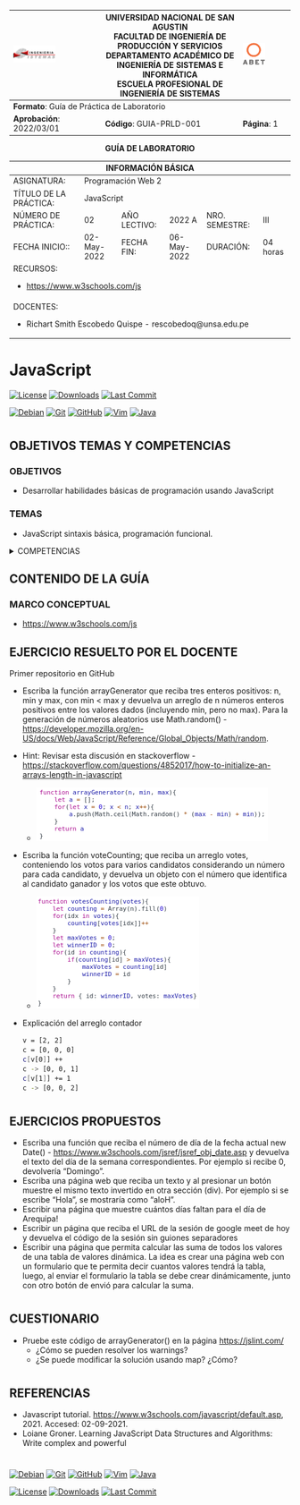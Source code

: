 <div align="center">
<table>
    <theader>
        <tr>
            <td><img src="https://github.com/rescobedoq/pw2/blob/main/epis.png?raw=true" alt="EPIS" style="width:50%; height:auto"/></td>
            <th>
                <span style="font-weight:bold;">UNIVERSIDAD NACIONAL DE SAN AGUSTIN</span><br />
                <span style="font-weight:bold;">FACULTAD DE INGENIERÍA DE PRODUCCIÓN Y SERVICIOS</span><br />
                <span style="font-weight:bold;">DEPARTAMENTO ACADÉMICO DE INGENIERÍA DE SISTEMAS E INFORMÁTICA</span><br />
                <span style="font-weight:bold;">ESCUELA PROFESIONAL DE INGENIERÍA DE SISTEMAS</span>
            </th>
            <td><img src="https://github.com/rescobedoq/pw2/blob/main/abet.png?raw=true" alt="ABET" style="width:50%; height:auto"/></td>
        </tr>
    </theader>
    <tbody>
        <tr><td colspan="3"><span style="font-weight:bold;">Formato</span>: Guía de Práctica de Laboratorio</td></tr>
        <tr><td><span style="font-weight:bold;">Aprobación</span>:  2022/03/01</td><td><span style="font-weight:bold;">Código</span>: GUIA-PRLD-001</td><td><span style="font-weight:bold;">Página</span>: 1</td></tr>
    </tbody>
</table>
</div>

<div align="center">
<span style="font-weight:bold;">GUÍA DE LABORATORIO</span><br />
</div>


<table>
<theader>
<tr><th colspan="6">INFORMACIÓN BÁSICA</th></tr>
</theader>
<tbody>
<tr><td>ASIGNATURA:</td><td colspan="5">Programación Web 2</td></tr>
<tr><td>TÍTULO DE LA PRÁCTICA:</td><td colspan="5">JavaScript</td></tr>
<tr>
<td>NÚMERO DE PRÁCTICA:</td><td>02</td><td>AÑO LECTIVO:</td><td>2022 A</td><td>NRO. SEMESTRE:</td><td>III</td>
</tr>
<tr>
<td>FECHA INICIO::</td><td>02-May-2022</td><td>FECHA FIN:</td><td>06-May-2022</td><td>DURACIÓN:</td><td>04 horas</td>
</tr>
<tr><td colspan="6">RECURSOS:
    <ul>
        <li><a href="https://www.w3schools.com/js">https://www.w3schools.com/js</a></li>        
    </ul>
</td>
</<tr>
<tr><td colspan="6">DOCENTES:
<ul>
<li>Richart Smith Escobedo Quispe - rescobedoq@unsa.edu.pe</li>
</ul>
</td>
</<tr>
</tdbody>
</table>

# JavaScript

[![License][license]][license-file]
[![Downloads][downloads]][releases]
[![Last Commit][last-commit]][releases]

[![Debian][Debian]][debian-site]
[![Git][Git]][git-site]
[![GitHub][GitHub]][github-site]
[![Vim][Vim]][vim-site]
[![Java][Java]][java-site]

#

## OBJETIVOS TEMAS Y COMPETENCIAS

### OBJETIVOS

- Desarrollar habilidades básicas de programación usando JavaScript

### TEMAS
- JavaScript sintaxis básica, programación funcional.

<details>
<summary>COMPETENCIAS</summary>

- C.c Diseña responsablemente sistemas, componentes o procesos para satisfacer necesidades dentro de restricciones realistas: económicas, medio ambientales, sociales, políticas, éticas, de salud, de seguridad, manufacturación y sostenibilidad.
- C.m Construye responsablemente soluciones siguiendo un proceso adecuado llevando a cabo las pruebas ajustada a los recursos disponibles del cliente.
- C.p Aplica de forma flexible técnicas, métodos, principios, normas, estándares y herramientas de ingeniería necesarias para la construcción de software e implementación de sistemas de información.

</details>

## CONTENIDO DE LA GUÍA

### MARCO CONCEPTUAL

- https://www.w3schools.com/js


## EJERCICIO RESUELTO POR EL DOCENTE
Primer repositorio en GitHub
- Escriba la función arrayGenerator que reciba tres enteros positivos: n, min y max, con min < max y devuelva un arreglo de n números enteros positivos entre los valores dados (incluyendo min, pero no max). Para la generación de números aleatorios use Math.random() - https://developer.mozilla.org/en-US/docs/Web/JavaScript/Reference/Global_Objects/Math/random.
- Hint: Revisar esta discusión en stackoverflow - https://stackoverflow.com/questions/4852017/how-to-initialize-an-arrays-length-in-javascript

    - ![arrayGenerator.js](arrayGenerator.js.png)

- Escriba la función voteCounting; que reciba un arreglo votes, conteniendo los votos para varios candidatos considerando un número para cada candidato, y devuelva un objeto con el número que identifica al candidato ganador y los votos que este obtuvo.

     - ![votesCounting.js](votesCounting.js.png)

- Explicación del arreglo contador
    ```sh
    v = [2, 2]
    c = [0, 0, 0]
    c[v[0]] ++
    c -> [0, 0, 1]
    c[v[1]] += 1
    c -> [0, 0, 2]
    ```

#

## EJERCICIOS PROPUESTOS
- Escriba una función que reciba el número de día de la fecha actual new Date() - https://www.w3schools.com/jsref/jsref_obj_date.asp  y devuelva el texto del día de la semana correspondientes. Por ejemplo si recibe 0, devolvería “Domingo”.
- Escriba una página web que reciba un texto y al presionar un botón muestre el mismo texto invertido en otra sección (div). Por ejemplo si se escribe “Hola”, se mostraría como “aloH”.
- Escribir una página que muestre cuántos días faltan para el día de Arequipa!
- Escribir un página que reciba el URL de la sesión de google meet de hoy y devuelva el código de la sesión sin guiones separadores
- Escribir una página que permita calcular las suma de todos los valores de una tabla de valores dinámica. La idea es crear una página web con un formulario que te permita decir cuantos valores tendrá la tabla, luego, al enviar el formulario la tabla se debe crear dinámicamente, junto con otro botón de envió para calcular la suma.

#

## CUESTIONARIO
- Pruebe este código de arrayGenerator() en la página https://jslint.com/
    - ¿Cómo se pueden resolver los warnings?
    - ¿Se puede modificar la solución usando map? ¿Cómo?


#

## REFERENCIAS
- Javascript tutorial. https://www.w3schools.com/javascript/default.asp, 2021. Accesed: 02-09-2021.
- Loiane Groner. Learning JavaScript Data Structures and Algorithms: Write complex and powerful

#

[license]: https://img.shields.io/github/license/rescobedoq/pw2?label=rescobedoq
[license-file]: https://github.com/rescobedoq/pw2/blob/main/LICENSE

[downloads]: https://img.shields.io/github/downloads/rescobedoq/pw2/total?label=Downloads
[releases]: https://github.com/rescobedoq/pw2/releases/

[last-commit]: https://img.shields.io/github/last-commit/rescobedoq/pw2?label=Last%20Commit

[Debian]: https://img.shields.io/badge/Debian-D70A53?style=for-the-badge&logo=debian&logoColor=white
[debian-site]: https://www.debian.org/index.es.html

[Git]: https://img.shields.io/badge/git-%23F05033.svg?style=for-the-badge&logo=git&logoColor=white
[git-site]: https://git-scm.com/

[GitHub]: https://img.shields.io/badge/github-%23121011.svg?style=for-the-badge&logo=github&logoColor=white
[github-site]: https://github.com/

[Vim]: https://img.shields.io/badge/VIM-%2311AB00.svg?style=for-the-badge&logo=vim&logoColor=white
[vim-site]: https://www.vim.org/

[Java]: https://img.shields.io/badge/java-%23ED8B00.svg?style=for-the-badge&logo=java&logoColor=white
[java-site]: https://docs.oracle.com/javase/tutorial/


[![Debian][Debian]][debian-site]
[![Git][Git]][git-site]
[![GitHub][GitHub]][github-site]
[![Vim][Vim]][vim-site]
[![Java][Java]][java-site]

[![License][license]][license-file]
[![Downloads][downloads]][releases]
[![Last Commit][last-commit]][releases]
